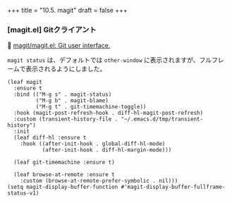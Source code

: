 +++
title = "10.5. magit"
draft = false
+++
### [magit.el] Gitクライアント
🔗 [magit/magit.el: Git user interface.](https://github.com/magit/magit/tree/master/lisp) 

`magit status` は、デフォルトでは `other-window` に表示されますが、フルフレームで表示されるようにしました。

```elisp
(leaf magit
  :ensure t
  :bind (("M-g s" . magit-status)
		 ("M-g b" . magit-blame)
		 ("M-g t" . git-timemachine-toggle))
  :hook (magit-post-refresh-hook . diff-hl-magit-post-refresh)
  :custom (transient-history-file . "~/.emacs.d/tmp/transient-history")
  :init
  (leaf diff-hl	:ensure t
	:hook ((after-init-hook . global-diff-hl-mode)
		   (after-init-hook . diff-hl-margin-mode)))

  (leaf git-timemachine	:ensure t)

  (leaf browse-at-remote :ensure t
	:custom (browse-at-remote-prefer-symbolic . nil)))
(setq magit-display-buffer-function #'magit-display-buffer-fullframe-status-v1)
```
